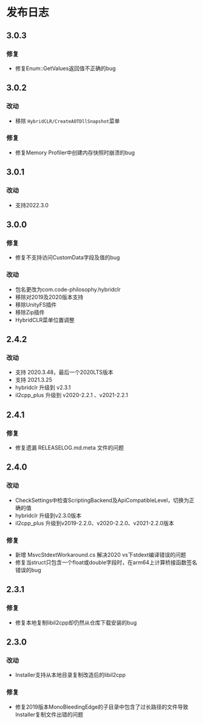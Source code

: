 # 发布日志

## 3.0.3

### 修复

- 修复Enum::GetValues返回值不正确的bug

## 3.0.2

### 改动

- 移除 `HybridCLR/CreateAOTDllSnapshot`菜单

### 修复

- 修复Memory Profiler中创建内存快照时崩溃的bug

## 3.0.1

### 改动

- 支持2022.3.0

## 3.0.0

### 修复

- 修复不支持访问CustomData字段及值的bug

### 改动

- 包名更改为com.code-philosophy.hybridclr
- 移除对2019及2020版本支持
- 移除UnityFS插件
- 移除Zip插件
- HybridCLR菜单位置调整

## 2.4.2

### 改动

- 支持 2020.3.48，最后一个2020LTS版本
- 支持 2021.3.25
- hybridclr 升级到 v2.3.1
- il2cpp_plus 升级到 v2020-2.2.1 、v2021-2.2.1

## 2.4.1

### 修复

- 修复遗漏 RELEASELOG.md.meta 文件的问题

## 2.4.0

### 改动

- CheckSettings中检查ScriptingBackend及ApiCompatibleLevel，切换为正确的值
- hybridclr 升级到v2.3.0版本
- il2cpp_plus 升级到v2019-2.2.0、v2020-2.2.0、v2021-2.2.0版本

### 修复

- 新增 MsvcStdextWorkaround.cs 解决2020 vs下stdext编译错误的问题
- 修复当struct只包含一个float或double字段时，在arm64上计算桥接函数签名错误的bug

## 2.3.1

### 修复
-  修复本地复制libil2cpp却仍然从仓库下载安装的bug

## 2.3.0

### 改动

- Installer支持从本地目录复制改造后的libil2cpp

### 修复

- 修复2019版本MonoBleedingEdge的子目录中包含了过长路径的文件导致Installer复制文件出错的问题


